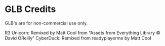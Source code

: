 # GLB Credits
GLB's are for non-commercial use only.

R3 Unicorn: Remixed by Matt Cool from “Assets from Everything Library © David OReilly”
CyberDuck: Remixed from readyplayerme by Matt Cool
